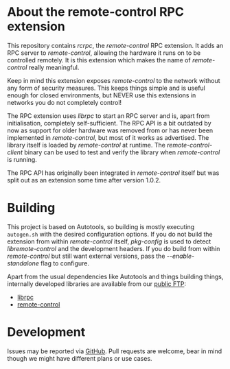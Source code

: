 # About the remote-control RPC extension #

This repository contains _rcrpc_, the _remote-control_ RPC extension. It adds an
RPC server to _remote-control_, allowing the hardware it runs on to be
controlled remotely. It is this extension which makes the name of
_remote-control_ really meaningful.

Keep in mind this extension exposes _remote-control_ to the network without any
form of security measures. This keeps things simple and is useful enough for
closed environments, but NEVER use this extensions in networks you do not
completely control!

The RPC extension uses _librpc_ to start an RPC server and is, apart from
initialisation, completely self-sufficient. The RPC API is a bit outdated by now
as support for older hardware was removed from or has never been implemented in
_remote-control_, but most of it works as advertised. The library itself is
loaded by _remote-control_ at runtime. The _remote-control-client_ binary can be
used to test and verify the library when _remote-control_ is running.

The RPC API has originally been integrated in _remote-control_ itself but was
split out as an extension some time after version 1.0.2.

# Building #

This project is based on Autotools, so building is mostly executing
`autogen.sh` with the desired configuration options. If you do not build the
extension from within _remote-control_ itself, _pkg-config_ is used to detect
_libremote-control_ and the development headers. If you do build from within
_remote-control_ but still want external versions, pass the
_--enable-standalone_ flag to configure.

Apart from the usual dependencies like Autotools and things building things,
internally developed libraries are available from our [public FTP][adftp]:

* [librpc](http://ftp.avionic-design.de/pub/librpc/)
* [remote-control](http://ftp.avionic-design.de/pub/remote-control/)

# Development #

Issues may be reported via [GitHub][bugs-github]. Pull requests are welcome,
bear in mind though we might have different plans or use cases.

  [adftp]: http://ftp.avionic-design.de/pub/ "Avionic Design public FTP server"
  [pbs2]: https://github.com/avionic-design/pbs-stage2 "Platform Build System"
  [pbsad]: https://github.com/avionic-design/pbs-platform-avionic-design
    "AD platform for PBS"
  [bugs-github]: https://github.com/avionic-design/rcrpc/issues
